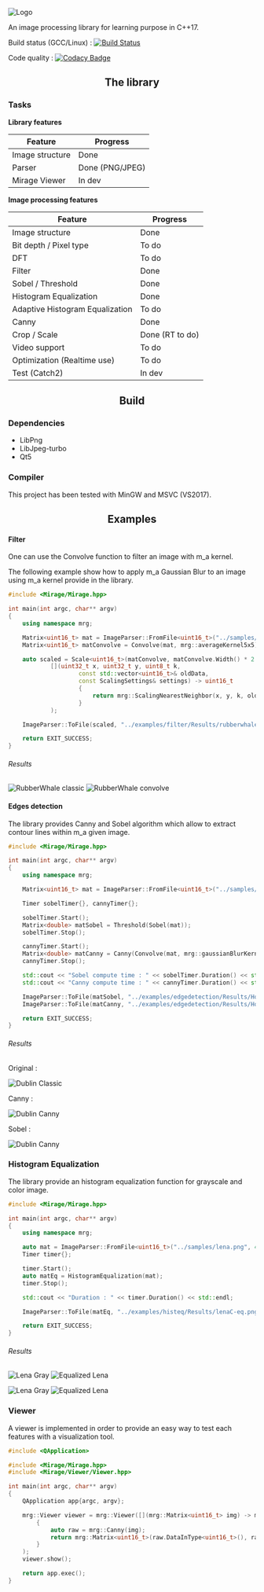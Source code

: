 ![Logo](readmefiles/banniere.png) 

An image processing library for learning purpose in C++17.

Build status (GCC/Linux) : [![Build Status](https://travis-ci.org/PlathC/Mirage.svg?branch=master)](https://travis-ci.org/PlathC/Mirage)

Code quality : [![Codacy Badge](https://api.codacy.com/project/badge/Grade/e7674eb14f3a4636b98ded41d9cbb42c)](https://www.codacy.com/manual/PlathC/Mirage?utm_source=github.com&amp;utm_medium=referral&amp;utm_content=PlathC/Mirage&amp;utm_campaign=Badge_Grade)

<h2 align="center">The library</h2>

### __Tasks__

__Library features__

| Feature           | Progress                                                     |
|-------------------|--------------------------------------------------------------|
| Image structure   | Done                                                         |
| Parser            | Done (PNG/JPEG)                                              |
| Mirage Viewer     | In dev                                                       |

__Image processing features__ 

| Feature                          | Progress             |
|----------------------------------|----------------------|
| Image structure                  | Done                 |
| Bit depth / Pixel type           | To do                |
| DFT                              | To do                |
| Filter                           | Done                 |
| Sobel / Threshold                | Done                 |
| Histogram Equalization           | Done                 |
| Adaptive Histogram Equalization  | To do                |
| Canny                            | Done                 |
| Crop / Scale                     | Done (RT to do)      |
| Video support                    | To do                |
| Optimization (Realtime use)      | To do                |
| Test (Catch2)                    | In dev               |

<h2 align="center">Build</h2>

### Dependencies 

*   LibPng
*   LibJpeg-turbo
*   Qt5
 
### Compiler

This project has been tested with MinGW and MSVC (VS2017).

<h2 align="center">Examples</h2>

#### __Filter__ 

One can use the Convolve function to filter an image with m_a kernel.

The following example show how to apply m_a Gaussian Blur to an image using 
m_a kernel provide in the library.

```cpp
#include <Mirage/Mirage.hpp>

int main(int argc, char** argv)
{
    using namespace mrg;

    Matrix<uint16_t> mat = ImageParser::FromFile<uint16_t>("../samples/rubberwhale.png", 4);
    Matrix<uint16_t> matConvolve = Convolve(mat, mrg::averageKernel5x5);

    auto scaled = Scale<uint16_t>(matConvolve, matConvolve.Width() * 2., matConvolve.Height() * 2.,
            [](uint32_t x, uint32_t y, uint8_t k,
                    const std::vector<uint16_t>& oldData,
                    const ScalingSettings& settings) -> uint16_t
                    {
                        return mrg::ScalingNearestNeighbor(x, y, k, oldData, settings);
                    }
            );

    ImageParser::ToFile(scaled, "../examples/filter/Results/rubberwhale-convolved.jpg");

    return EXIT_SUCCESS;
}
```

###### Results 

![RubberWhale classic](readmefiles/rubberwhale.png) ![RubberWhale convolve](readmefiles/rubberwhale-convolve.png) 

#### __Edges detection__

The library provides Canny and Sobel algorithm which allow to extract 
contour lines within m_a given image.

```cpp
#include <Mirage/Mirage.hpp>

int main(int argc, char** argv)
{
    using namespace mrg;

    Matrix<uint16_t> mat = ImageParser::FromFile<uint16_t>("../samples/HouseDublin.jpg", 4);

    Timer sobelTimer{}, cannyTimer{};

    sobelTimer.Start();
    Matrix<double> matSobel = Threshold(Sobel(mat));
    sobelTimer.Stop();

    cannyTimer.Start();
    Matrix<double> matCanny = Canny(Convolve(mat, mrg::gaussianBlurKernel5x5));
    cannyTimer.Stop();

    std::cout << "Sobel compute time : " << sobelTimer.Duration() << std::endl;
    std::cout << "Canny compute time : " << cannyTimer.Duration() << std::endl;

    ImageParser::ToFile(matSobel, "../examples/edgedetection/Results/HouseDublin-Sobel.jpg");
    ImageParser::ToFile(matCanny, "../examples/edgedetection/Results/HouseDublin-Canny.jpg");

    return EXIT_SUCCESS;
}
```

###### Results

Original : 

![Dublin Classic](readmefiles/HouseDublin.jpg) 

Canny :

![Dublin Canny](readmefiles/HouseDublin-Canny.jpg)

Sobel :

![Dublin Canny](readmefiles/HouseDublin-Sobel.jpg) 

### Histogram Equalization

The library provide an histogram equalization function for grayscale and 
color image.

```cpp
#include <Mirage/Mirage.hpp>

int main(int argc, char** argv)
{
    using namespace mrg;

    auto mat = ImageParser::FromFile<uint16_t>("../samples/lena.png", 4);
    Timer timer{};

    timer.Start();
    auto matEq = HistogramEqualization(mat);
    timer.Stop();

    std::cout << "Duration : " << timer.Duration() << std::endl;

    ImageParser::ToFile(matEq, "../examples/histeq/Results/lenaC-eq.png");

    return EXIT_SUCCESS;
}
```

###### Results 

![Lena Gray](readmefiles/lena-gray.jpg) ![Equalized Lena](readmefiles/lena-eq.jpg) 

![Lena Gray](samples/lena.png) ![Equalized Lena](readmefiles/lenaC-eq.png) 


### __Viewer__

A viewer is implemented in order to provide an easy way to test each features with a
 visualization tool.
```cpp
#include <QApplication>

#include <Mirage/Mirage.hpp>
#include <Mirage/Viewer/Viewer.hpp>

int main(int argc, char** argv)
{
    QApplication app{argc, argv};

    mrg::Viewer viewer = mrg::Viewer([](mrg::Matrix<uint16_t> img) -> mrg::Matrix<uint16_t>
        {
            auto raw = mrg::Canny(img);
            return mrg::Matrix<uint16_t>(raw.DataInType<uint16_t>(), raw.Width(), raw.Height(), 1);
        }
    );
    viewer.show();

    return app.exec();
}
```